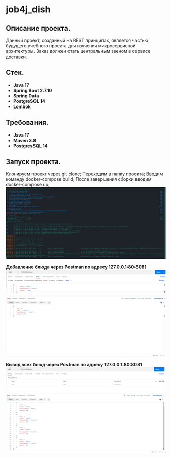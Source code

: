 # job4j_dish

## Описание проекта.

Данный проект, созданный на REST принципах, является частью будущего учебного проекта для изучения микросервисной архитектуры. 
Заказ должен стать центральным звеном в сервисе доставки. 

## Стек.

- **Java 17**
- **Spring Boot 2.7.10**
- **Spring Data**
- **PostgreSQL 14**
- **Lombok**


## Требования.

- **Java 17**
- **Maven 3.8**
- **PostgresSQL 14**

## Запуск проекта.
Клонируем проект через git clone;
Переходим в папку проекта;
Вводим команду docker-compose build;
После завершения сборки вводим docker-compose up;
![](files/Launch.png)


**Добавление блюда через Postman по адресу 127.0.0.1:80:8081** 
![](files/Post.png)


**Вывод всех блюд через Postman по адресу 127.0.0.1:80:8081**
![](files/GetAll.png)

